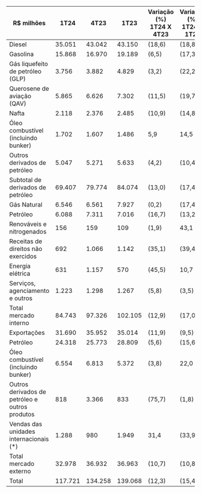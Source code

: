 |R$ milhões|1T24|4T23|1T23|Variação (%) 1T24 X 4T23|Variação (%) 1T24 X 1T23|
|---|---|---|---|---|---|
|Diesel|35.051|43.042|43.150|(18,6)|(18,8)|
|Gasolina|15.868|16.970|19.189|(6,5)|(17,3)|
|Gás liquefeito de petróleo (GLP)|3.756|3.882|4.829|(3,2)|(22,2)|
|Querosene de aviação (QAV)|5.865|6.626|7.302|(11,5)|(19,7)|
|Nafta|2.118|2.376|2.485|(10,9)|(14,8)|
|Óleo combustível (incluindo bunker)|1.702|1.607|1.486|5,9|14,5|
|Outros derivados de petróleo|5.047|5.271|5.633|(4,2)|(10,4)|
|Subtotal de derivados de petróleo|69.407|79.774|84.074|(13,0)|(17,4)|
|Gás Natural|6.546|6.561|7.927|(0,2)|(17,4)|
|Petróleo|6.088|7.311|7.016|(16,7)|(13,2)|
|Renováveis e nitrogenados|156|159|109|(1,9)|43,1|
|Receitas de direitos não exercidos|692|1.066|1.142|(35,1)|(39,4)|
|Energia elétrica|631|1.157|570|(45,5)|10,7|
|Serviços, agenciamento e outros|1.223|1.298|1.267|(5,8)|(3,5)|
|Total mercado interno|84.743|97.326|102.105|(12,9)|(17,0)|
|Exportações|31.690|35.952|35.014|(11,9)|(9,5)|
|Petróleo|24.318|25.773|28.809|(5,6)|(15,6)|
|Óleo combustível (incluindo bunker)|6.554|6.813|5.372|(3,8)|22,0|
|Outros derivados de petróleo e outros produtos|818|3.366|833|(75,7)|(1,8)|
|Vendas das unidades internacionais (*)|1.288|980|1.949|31,4|(33,9)|
|Total mercado externo|32.978|36.932|36.963|(10,7)|(10,8)|
|Total|117.721|134.258|139.068|(12,3)|(15,4)|
